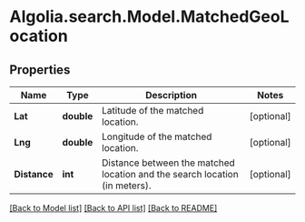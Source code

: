 # Algolia.search.Model.MatchedGeoLocation

## Properties

Name | Type | Description | Notes
------------ | ------------- | ------------- | -------------
**Lat** | **double** | Latitude of the matched location. | [optional] 
**Lng** | **double** | Longitude of the matched location. | [optional] 
**Distance** | **int** | Distance between the matched location and the search location (in meters). | [optional] 

[[Back to Model list]](../README.md#documentation-for-models) [[Back to API list]](../README.md#documentation-for-api-endpoints) [[Back to README]](../README.md)

